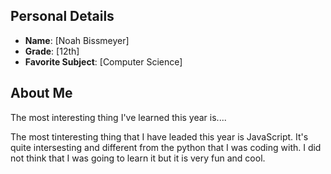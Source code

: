 ## Personal Details

- **Name**: [Noah Bissmeyer]
- **Grade**: [12th]
- **Favorite Subject**: [Computer Science]

## About Me
The most interesting thing I've learned this year is....

The most tinteresting thing that I have leaded this year is JavaScript. It's quite intersesting and different from the python that I was coding with. 
I did not think that I was going to learn it but it is very fun and cool.
